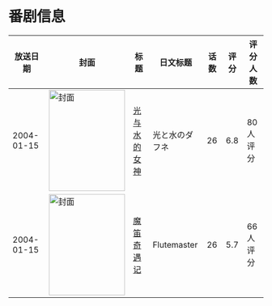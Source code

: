 # 番剧信息

|放送日期|封面|标题|日文标题|话数|评分|评分人数|
|---|---|---|---|---|---|---|
|2004-01-15|<img src="//lain.bgm.tv/pic/cover/c/95/f8/2274_531S0.jpg" alt="封面" style="width:150px;height:200px;object-fit:cover;">|[光与水的女神](https://bangumi.tv/subject/2274)|光と水のダフネ|26|6.8|80人评分|
|2004-01-15|<img src="//lain.bgm.tv/pic/cover/c/f6/e3/75458_MW4XX.jpg" alt="封面" style="width:150px;height:200px;object-fit:cover;">|[魔笛奇遇记](https://bangumi.tv/subject/75458)|Flutemaster|26|5.7|66人评分|
